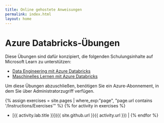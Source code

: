 ```yaml
---
title: Online gehostete Anweisungen
permalink: index.html
layout: home
---
```


# Azure Databricks-Übungen

Diese Übungen sind dafür konzipiert, die folgenden Schulungsinhalte auf Microsoft Learn zu unterstützen:

- [Data Engineering mit Azure Databricks](https://learn.microsoft.com/training/paths/data-engineer-azure-databricks/)
- [Maschinelles Lernen mit Azure Databricks](https://learn.microsoft.com/training/paths/build-operate-machine-learning-solutions-azure-databricks/)

Um diese Übungen abzuschließen, benötigen Sie ein Azure-Abonnement, in dem Sie über Administratorzugriff verfügen.

{% assign exercises = site.pages | where_exp:"page", "page.url contains '/Instructions/Exercises'" %} {% for activity in exercises  %}
- [{{ activity.lab.title }}]({{ site.github.url }}{{ activity.url }}) | {% endfor %}